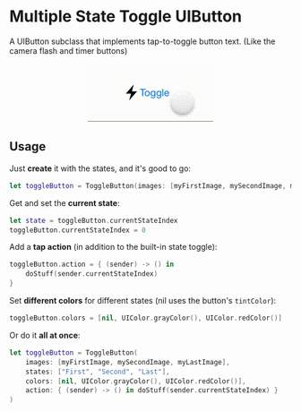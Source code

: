 # Multiple State Toggle UIButton
A UIButton subclass that implements tap-to-toggle button text. (Like the camera flash and timer buttons)

<p align="center">
<img src="screenshots/toggle.gif">
</p>

## Usage

Just **create** it with the states, and it's good to go:

```swift
let toggleButton = ToggleButton(images: [myFirstImage, mySecondImage, myLastImage], states: ["First", "Second", "Last"])
```

Get and set the **current state**:

```swift
let state = toggleButton.currentStateIndex
toggleButton.currentStateIndex = 0
```

Add a **tap action** (in addition to the built-in state toggle):

```swift
toggleButton.action = { (sender) -> () in
    doStuff(sender.currentStateIndex)
}
```

Set **different colors** for different states (nil uses the button's ```tintColor```):

```swift
toggleButton.colors = [nil, UIColor.grayColor(), UIColor.redColor()]
```

Or do it **all at once**:

```swift
let toggleButton = ToggleButton(
    images: [myFirstImage, mySecondImage, myLastImage],
    states: ["First", "Second", "Last"],
    colors: [nil, UIColor.grayColor(), UIColor.redColor()],
    action: { (sender) -> () in doStuff(sender.currentStateIndex) }
)
```
